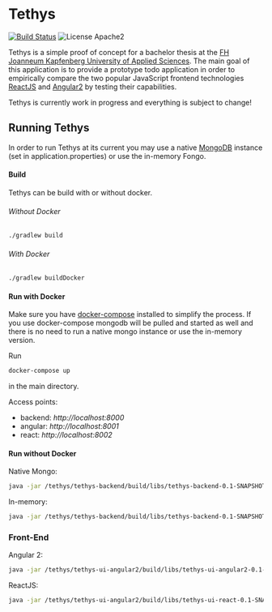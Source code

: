 # Tethys
[![Build Status](https://travis-ci.org/fridayy/tethys.svg?branch=master)](https://travis-ci.org/fridayy/tethys) ![License Apache2](https://go-shields.herokuapp.com/license-Apache%202.0-red.png)

Tethys is a simple proof of concept for a bachelor thesis at the [FH Joanneum Kapfenberg University of Applied Sciences](http://www.fh-joanneum.at).
The main goal of this application is to provide a prototype todo application in order to empirically compare the two popular JavaScript frontend technologies
[ReactJS](https://facebook.github.io/react/) and [Angular2](https://angular.io/) by testing their capabilities.

Tethys is currently work in progress and everything is subject to change!

## Running Tethys

In order to run Tethys at its current you may use a native [MongoDB](https://www.mongodb.com/) instance (set in application.properties)
or use the in-memory Fongo.

#### Build
Tethys can be build with or without docker.

###### Without Docker
```sh
./gradlew build
```

###### With Docker
```sh
./gradlew buildDocker
```

#### Run with Docker
Make sure you have [docker-compose](https://docs.docker.com/compose/) installed to simplify the process.
If you use docker-compose mongodb will be pulled and started as well and there is no need to run a native mongo instance 
or use the in-memory version.

Run 
```sh
docker-compose up
```
in the main directory.

Access points:
* backend: *http://localhost:8000* 
* angular: *http://localhost:8001* 
* react: *http://localhost:8002*

#### Run without Docker
Native Mongo:
```sh
java -jar /tethys/tethys-backend/build/libs/tethys-backend-0.1-SNAPSHOT.jar 
```

In-memory:
```sh
java -jar /tethys/tethys-backend/build/libs/tethys-backend-0.1-SNAPSHOT.jar --spring.profiles.active=dev 
```

### Front-End
Angular 2:
```sh
java -jar /tethys/tethys-ui-angular2/build/libs/tethys-ui-angular2-0.1-SNAPSHOT.jar
```

ReactJS:
```sh
java -jar /tethys/tethys-ui-angular2/build/libs/tethys-ui-react-0.1-SNAPSHOT.jar
```